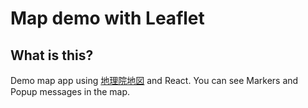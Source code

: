 # Map demo with Leaflet

## What is this?

Demo map app using [地理院地図](https://maps.gsi.go.jp/#9/34.945614/136.818237/&base=std&ls=std&disp=1&vs=c1g1j0h0k0l0u0t0z0r0s0m0f1) and React. You can see Markers and Popup messages in the map.
